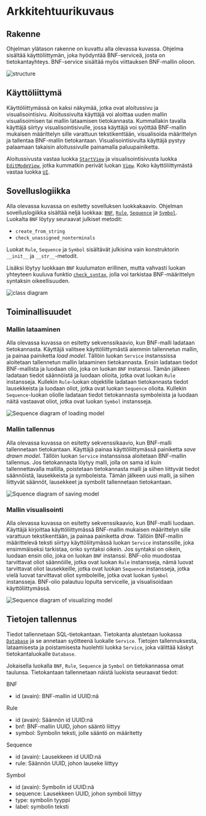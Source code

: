 # Arkkitehtuurikuvaus

## Rakenne

Ohjelman ylätason rakenne on kuvattu alla olevassa kuvassa. Ohjelma sisältää käyttöliittymän, joka hyödyntää BNF-serviceä, josta on tietokantayhteys. BNF-service sisältää myös viittauksen BNF-mallin olioon.

![structure](./imgs/structure.png)

## Käyttöliittymä

Käyttöliittymässä on kaksi näkymää, jotka ovat aloitussivu ja visualisointisivu. Aloitussivulta käyttäjä voi aloittaa uuden mallin visualisoimisen tai mallin lataamisen tietokannasta. Kummallakin tavalla käyttäjä siirtyy visualisointisivulle, jossa käyttäjä voi syöttää BNF-mallin mukaisen määrittelyn sille varattuun tekstikenttään, visualisoida määrittelyn ja tallentaa BNF-mallin tietokantaan. Visualisointisivulta käyttäjä pystyy palaamaan takaisin aloitussivulle painamalla paluupainiketta.

Aloitussivusta vastaa luokka [`StartView`](../src/ui/view.py#L11) ja visualisointisivusta luokka [`EditModeView`](../src/ui/view.py#L53), jotka kummatkin perivät luokan [`View`](../src/ui/view.py#L3). Koko käyttöliittymästä vastaa luokka [`UI`](../src/ui/ui.py#L4).

## Sovelluslogiikka

Alla olevassa kuvassa on esitetty sovelluksen luokkakaavio. Ohjelman sovelluslogiikka sisältää neljä luokkaa: [`BNF`](../src/entities/bnf.py#L32), [`Rule`](../src/entities/rule.py#L4), [`Sequence`](../src/entities/sequence.py#L4) ja [`Symbol`](../src/entities/symbol.py#L3). Luokalta `BNF` löytyy seuraavat julkiset metodit:
* `create_from_string`
* `check_unassigned_nonterminals`

Luokat `Rule`, `Sequence` ja `Symbol` sisältävät julkisina vain konstruktorin `__init__` ja `__str__`-metodit.

Lisäksi löytyy luokkaan `BNF` kuulumaton erillinen, mutta vahvasti luokan yhteyteen kuuluva funktio [`check_syntax`](../src/entities/bnf.py#L5), jolla voi tarkistaa BNF-määrittelyn syntaksin oikeellisuuden.

![class diagram](./imgs/class_diagram.png)

## Toiminallisuudet

### Mallin lataaminen

Alla olevassa kuvassa on esitetty sekvenssikaavio, kun BNF-malli ladataan tietokannasta. Käyttäjä valitsee käyttöliittymästä aiemmin tallennetun mallin, ja painaa painiketta *load model*. Tällöin luokan `Service` instanssissa aloitetaan tallennetun mallin lataaminen tietokannasta. Ensin ladataan tiedot BNF-mallista ja luodaan olio, joka on luokan `BNF` instanssi. Tämän jälkeen ladataan tiedot säännöistä ja luodaan olioita, jotka ovat luokan `Rule` instansseja. Kullekin `Rule`-luokan objektille ladataan tietokannasta tiedot lausekkeista ja luodaan oliot, jotka ovat luokan `Sequence` olioita. Kullekin `Sequence`-luokan oliolle ladataan tiedot tietokannasta symboleista ja luodaan näitä vastaavat oliot, jotka ovat luokan `Symbol` instansseja.

![Sequence diagram of loading model](./imgs/loading_model.png)

### Mallin tallennus

Alla olevassa kuvassa on esitetty sekvenssikaavio, kun BNF-malli tallennetaan tietokantaan. Käyttäjä painaa käyttöliittymässä painiketta *save drawn model*. Tällöin luokan `Service` instanssissa aloitetaan BNF-mallin tallennus. Jos tietokannasta löytyy malli, jolla on sama id kuin tallennettavalla mallilla, poistetaan tietokannasta malli ja siihen liittyvät tiedot säännöistä, lausekkeista ja symboleista. Tämän jälkeen uusi malli, ja siihen liittyvät säännöt, lausekkeet ja symbolit tallennetaan tietokantaan.

![Squence diagram of saving model](./imgs/saving_model.png)

### Mallin visualisointi

Alla olevassa kuvassa on esitetty sekvenssikaavio, kun BNF-malli luodaan. Käyttäjä kirjoittaa käyttöliittymässä BNF-mallin mukaisen määrittelyn sille varattuun tekstikenttään, ja painaa painiketta *draw*. Tällöin BNF-mallin määrittelevä teksti siirtyy käyttöliitymässä luokan `Service` instanssille, joka ensimmäiseksi tarkistaa, onko syntaksi oikein. Jos syntaksi on oikein, luodaan ensin olio, joka on luokan `BNF` instanssi. BNF-olio muodostaa tarvittavat oliot säännöille, jotka ovat luokan `Rule` instansseja, nämä luovat tarvittavat oliot lausekkeille, jotka ovat luokan `Sequence` instansseja, jotka vielä luovat tarvittavat oliot symboleille, jotka ovat luokan `Symbol` instansseja. BNF-olio palautuu lopulta servicelle, ja visualisoidaan käyttöliittymässä.

![Sequence diagram of visualizing model](./imgs/visualizing_model.png)

## Tietojen tallennus

Tiedot tallennetaan SQL-tietokantaan. Tietokanta alustetaan luokassa [`Database`](../src/database.py#L9) ja se annetaan syötteenä luokalle `Service`. Tietojen tallennuksesta, lataamisesta ja poistamisesta huolehtii luokka `Service`, joka välittää käskyt tietokantaluokalle `Database`.

Jokaisella luokalla `BNF`, `Rule`, `Sequence` ja `Symbol` on tietokannassa omat taulunsa. Tietokantaan tallennetaan näistä luokista seuraavat tiedot:

BNF
* id (avain): BNF-mallin id UUID:nä

Rule
* id (avain): Säännön id UUID:nä
* bnf: BNF-mallin UUID, johon sääntö liittyy
* symbol: Symbolin teksti, jolle sääntö on määritetty

Sequence
* id (avain): Lausekkeen id UUID:nä
* rule: Säännön UUID, johon lauseke liittyy

Symbol
* id (avain): Symbolin id UUID:nä
* sequence: Lausekkeen UUID, johon symboli liittyy
* type: symbolin tyyppi
* label: symbolin teksti
